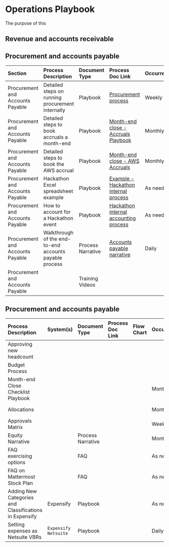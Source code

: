 # Operations Playbook

The purpose of this 

## Revenue and accounts receivable




## Procurement and accounts payable 

|Section|Process Description|Document Type|Process Doc Link|Occurrence|AOR|Access Rights|
|:----|:----|:----|:----|:----|:----|:----|
|Procurement and Accounts Payable |Detailed steps on running procurement internally|Playbook|[Procurement process](https://docs.google.com/document/d/1MZFcYHnHNKtnVIhnnb8yJTj5foYvqIaLBHDyEilTcLQ/edit?usp=sharing)|Weekly|Jeff Dynda|Finance|
|Procurement and Accounts Payable |Detailed steps to book accruals a month-end|Playbook|[Month-end close - Accruals Playbook](https://docs.google.com/document/d/17E7IIwS_qs_ZB-fBaBuW0z6aPufKc0EVB35NhzDYzfU/edit#)|Monthly|Ben Graham|Finance|
|Procurement and Accounts Payable |Detailed steps to book the AWS accrual|Playbook|[Month-end close - AWS Accruals](https://docs.google.com/document/d/1tq26oa_4eJpDkSsaGcQw7MXbM4rVjla_rHpGresGWhY/edit#)|Monthly|Ben Graham|Finance|
|Procurement and Accounts Payable |Hackathon Excel spreadsheet example|Playbook|[Example - Hackathon internal process ](https://docs.google.com/spreadsheets/d/1M-mOjv90gA8AuVEfQz3dZV_gai56siIpjIIOjxJGeIw/edit?usp=sharing)|As needed|Jeff Dynda|Finance|
|Procurement and Accounts Payable |How to account for a Hackathon event|Playbook|[Hackathon internal accounting process](https://docs.google.com/document/d/1eKI2HOcpkNvLE-yAbHJtG_ibNcw7jp5nFQfBHXXJbNQ/edit?usp=sharing)|As needed|Jeff Dynda|Mattermost|
|Procurement and Accounts Payable |Walkthrough of the end-to-end accounts payable process|Process Narrative|[Accounts payable narrative](https://docs.google.com/document/d/1rfk9cBrn87z_D-mBFiGrQokj54CvCj95wBiSRtpnlmY/edit#)|Daily|Jeff Dynda|Finance|
|Procurement and Accounts Payable | |Training Videos|[]()| | | |


## Procurement and accounts payable 

|Process Description|System(s)|Document Type|Process Doc Link|Flow Chart|Occurrence|AOR|Access Rights|
|:----|:----|:----|:----|:----|:----|:----|:----|
|Approving new headcount| | | | | |Elad Rosenberg|Corporate Finance|
|Budget Process| | | | | |Elad Rosenberg|Corporate Finance|
|Month-end Close Checklist Playbook| | | | |Monthly|Ben Graham|Finance|
|Allocations| | | | |Monthly|Ben Graham|Accounting|
|Approvals Matrix| | | | |Weekly|Tim Quock|Mattermost|
|Equity Narrative| |Process Narrative| | |Monthly|Tim Quock|Finance|
|FAQ exercising options| |FAQ| | |As needed|Tim Quock|Mattermost|
|FAQ on Mattermost Stock Plan| |FAQ| | |As needed|Tim Quock|Finance|
|Adding New Categories and Classifications in Expensify|Expensify|Playbook| | |As needed| |Accounting|
|Setting expenses as Netsuite VBRs|`Expensify` `Netsuite`|Playbook| | |Daily| |Accounting|
